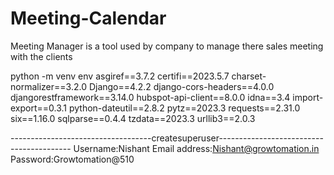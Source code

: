 # Meeting-Calendar
Meeting Manager is a tool used by company to manage there sales meeting with the clients



python -m venv env
asgiref==3.7.2
certifi==2023.5.7
charset-normalizer==3.2.0
Django==4.2.2
django-cors-headers==4.0.0
djangorestframework==3.14.0
hubspot-api-client==8.0.0
idna==3.4
import-export==0.3.1
python-dateutil==2.8.2
pytz==2023.3
requests==2.31.0
six==1.16.0
sqlparse==0.4.4
tzdata==2023.3
urllib3==2.0.3

-----------------------------------createsuperuser-----------------------------------------
Username:Nishant
Email address:Nishant@growtomation.in
Password:Growtomation@510

